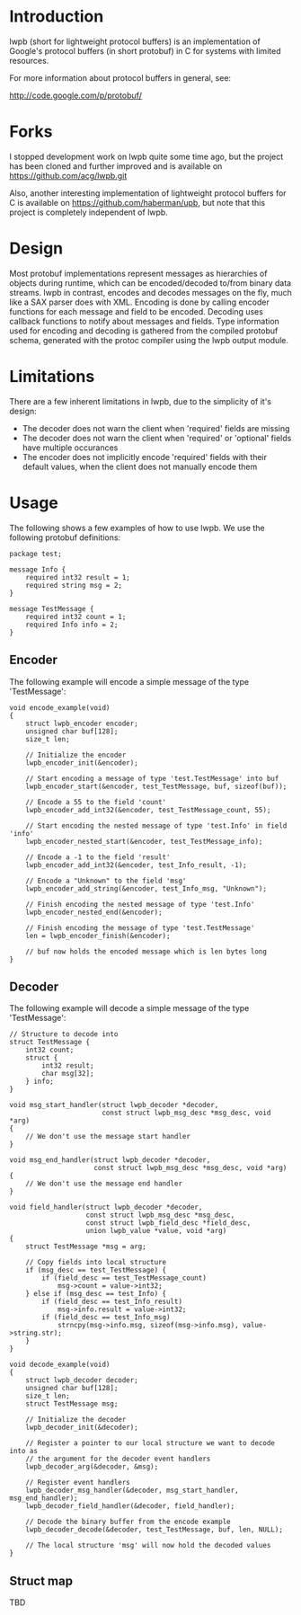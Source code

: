 # Introduction #

lwpb (short for lightweight protocol buffers) is an implementation of Google's protocol buffers (in short protobuf) in C for systems with limited resources.

For more information about protocol buffers in general, see:

http://code.google.com/p/protobuf/

# Forks #

I stopped development work on lwpb quite some time ago, but the project has been cloned and further improved and is available on https://github.com/acg/lwpb.git

Also, another interesting implementation of lightweight protocol buffers for C is available on https://github.com/haberman/upb, but note that this project is completely independent of lwpb.

# Design #

Most protobuf implementations represent messages as hierarchies of objects during runtime, which can be encoded/decoded to/from binary data streams. lwpb in contrast, encodes and decodes messages on the fly, much like a SAX parser does with XML. Encoding is done by calling encoder functions for each message and field to be encoded. Decoding uses callback functions to notify about messages and fields. Type information used for encoding and decoding is gathered from the compiled protobuf schema, generated with the protoc compiler using the lwpb output module.

# Limitations #

There are a few inherent limitations in lwpb, due to the simplicity of it's design:

  * The decoder does not warn the client when 'required' fields are missing
  * The decoder does not warn the client when 'required' or 'optional' fields have multiple occurances
  * The encoder does not implicitly encode 'required' fields with their default values, when the client does not manually encode them

# Usage #

The following shows a few examples of how to use lwpb. We use the following protobuf definitions:

```
package test;

message Info {
    required int32 result = 1;
    required string msg = 2;
}

message TestMessage {
    required int32 count = 1;
    required Info info = 2;
}
```

## Encoder ##

The following example will encode a simple message of the type 'TestMessage':

```
void encode_example(void)
{
    struct lwpb_encoder encoder;
    unsigned char buf[128];
    size_t len;
    
    // Initialize the encoder
    lwpb_encoder_init(&encoder);

    // Start encoding a message of type 'test.TestMessage' into buf
    lwpb_encoder_start(&encoder, test_TestMessage, buf, sizeof(buf));

    // Encode a 55 to the field 'count'
    lwpb_encoder_add_int32(&encoder, test_TestMessage_count, 55);

    // Start encoding the nested message of type 'test.Info' in field 'info'
    lwpb_encoder_nested_start(&encoder, test_TestMessage_info);

    // Encode a -1 to the field 'result'
    lwpb_encoder_add_int32(&encoder, test_Info_result, -1);

    // Encode a "Unknown" to the field 'msg'
    lwpb_encoder_add_string(&encoder, test_Info_msg, "Unknown");

    // Finish encoding the nested message of type 'test.Info'
    lwpb_encoder_nested_end(&encoder);

    // Finish encoding the message of type 'test.TestMessage'
    len = lwpb_encoder_finish(&encoder);

    // buf now holds the encoded message which is len bytes long
}
```

## Decoder ##

The following example will decode a simple message of the type 'TestMessage':

```
// Structure to decode into
struct TestMessage {
    int32 count;
    struct {
        int32 result;
        char msg[32];
    } info;
}

void msg_start_handler(struct lwpb_decoder *decoder,
                       const struct lwpb_msg_desc *msg_desc, void *arg)
{
    // We don't use the message start handler
}

void msg_end_handler(struct lwpb_decoder *decoder,
                     const struct lwpb_msg_desc *msg_desc, void *arg)
{
    // We don't use the message end handler
}

void field_handler(struct lwpb_decoder *decoder,
                   const struct lwpb_msg_desc *msg_desc,
                   const struct lwpb_field_desc *field_desc,
                   union lwpb_value *value, void *arg)
{
    struct TestMessage *msg = arg;
    
    // Copy fields into local structure
    if (msg_desc == test_TestMessage) {
        if (field_desc == test_TestMessage_count)
            msg->count = value->int32;
    } else if (msg_desc == test_Info) {
        if (field_desc == test_Info_result)
            msg->info.result = value->int32;
        if (field_desc == test_Info_msg)
            strncpy(msg->info.msg, sizeof(msg->info.msg), value->string.str);
    }
}

void decode_example(void)
{
    struct lwpb_decoder decoder;
    unsigned char buf[128];
    size_t len;
    struct TestMessage msg;
    
    // Initialize the decoder
    lwpb_decoder_init(&decoder);

    // Register a pointer to our local structure we want to decode into as
    // the argument for the decoder event handlers
    lwpb_decoder_arg(&decoder, &msg);

    // Register event handlers
    lwpb_decoder_msg_handler(&decoder, msg_start_handler, msg_end_handler);
    lwpb_decoder_field_handler(&decoder, field_handler);

    // Decode the binary buffer from the encode example
    lwpb_decoder_decode(&decoder, test_TestMessage, buf, len, NULL);

    // The local structure 'msg' will now hold the decoded values
}
```

## Struct map ##

TBD